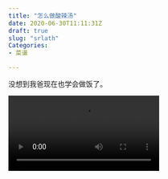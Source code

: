 ```yaml
---
title: "怎么做酸辣汤"
date: 2020-06-30T11:11:31Z
draft: true
slug: "srlath"
Categories: 
- 菜谱

---
```


没想到我爸现在也学会做饭了。

<video width="textwidth" controls>
<source src="http://i.jfpgy.top/srlath.mp4" type="video/mp4">
<source src="movie.ogg" type="video/ogg">
您的浏览器不支持Video标签。
</video>